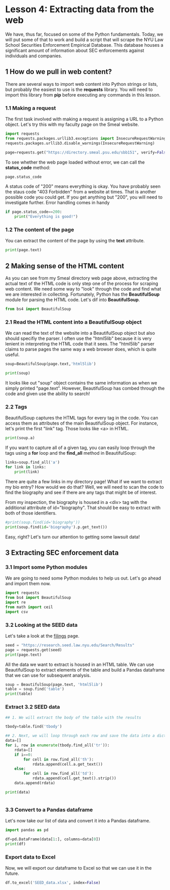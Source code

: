 # Lesson 4: Extracting data from the web
We have, thus far, focused on some of the Python fundamentals. Today, we will put some of that to work and build a script that will scrape the NYU Law School Securities Enforcement Empirical Database. This database houses a significant amount of information about SEC enforcements against individuals and companies.
## 1 How do we pull in web content?
There are several ways to import web content into Python strings or lists, but probably the easiest to use is the **requests** library. You will need to import this library from **pip** before executing any commands in this lesson.
### 1.1 Making a request
The first task involved with making a request is assigning a URL to a Python object. Let's try this with my faculty page on the Smeal website.


```python
import requests
from requests.packages.urllib3.exceptions import InsecureRequestWarning
requests.packages.urllib3.disable_warnings(InsecureRequestWarning)

page=requests.get("https://directory.smeal.psu.edu/sbb151", verify=False)
```

To see whether the web page loaded without error, we can call the **status_code** method:


```python
page.status_code
```

A status code of "200" means everything is okay. You have probably seen the staus code "403 Forbidden" from a website at times. That is another possible code you could get. If you get anything but "200", you will need to investigate further. Error handling comes in handy


```python
if page.status_code==200:
    print("Everything is good!")
```

### 1.2 The content of the page
You can extract the content of the page by using the **text** attribute.


```python
print(page.text)
```

## 2 Making sense of the HTML content
As you can see from my Smeal directory web page above, extracting the actual text of the HTML code is only step one of the process for scraping web content. We need some way to "look" through the code and find what we are interested in collecting. Fortunately, Python has the **BeautifulSoup** module for parsing the HTML code. Let's dif into **BeautifulSoup**.


```python
from bs4 import BeautifulSoup
```

### 2.1 Read the HTML content into a BeautifulSoup object
We can read the text of the website into a BeautifulSoup object but also should specifiy the parser. I often use the "html5lib" because it is very lenient in interpreting the HTML code that it sees. The "html5lib" parser claims to parse pages the same way a web browser does, which is quite useful.


```python
soup=BeautifulSoup(page.text,'html5lib')

print(soup)
```

It looks like out "soup" object contains the same information as when we simply printed "page.text". However, BeautifulSoup has combed through the code and given use the ability to search!

### 2.2 Tags
BeautifulSoup captures the HTML tags for every tag in the code. You can access them as attributes of the main BeautifulSoup object. For instance, let's print the first "link" tag. Those looks like &lt;a&gt; in HTML.


```python
print(soup.a)
```

If you want to capture all of a given tag, you can easily loop through the tags using a **for** loop and the **find_all** method in BeautifulSoup:


```python
links=soup.find_all('a')
for link in links:
    print(link)
```

There are quite a few links in my directory page! What if we want to extract my bio entry? How would we do that? Well, we will need to scan the code to find the biography and see if there are any tags that might be of interest.

From my inspection, the biography is housed in a &lt;div&gt; tag with the additional attrribute of id="biography". That should be easy to extract with both of those identifiers.


```python
#print(soup.find(id='biography'))
print(soup.find(id='biography').p.get_text())
```

Easy, right? Let's turn our attention to getting some lawsuit data!

## 3 Extracting SEC enforcement data
### 3.1 Import some Python modules
We are going to need some Python modules to help us out. Let's go ahead and import them now.


```python
import requests
from bs4 import BeautifulSoup
import re
from math import ceil
import csv
```

### 3.2 Looking at the SEED data
Let's take a look at the [filings](https://research.seed.law.nyu.edu/Search/Results) page. 


```python
seed = "https://research.seed.law.nyu.edu/Search/Results"
page = requests.get(seed)
print(page.text)
```

All the data we want to extract is housed in an HTML table. We can use BeautifulSoup to extract elements of the table and build a Pandas dataframe that we can use for subsequent analysis.


```python
soup = BeautifulSoup(page.text, 'html5lib')
table = soup.find('table')
print(table)

```

### Extract 3.2 SEED data


```python
## 1. We will extract the body of the table with the results

tbody=table.find('tbody')

## 2. Next, we will loop through each row and save the data into a dictionary
data=[]
for i, row in enumerate(tbody.find_all('tr')):
    rdata=[]
    if i==0:
        for cell in row.find_all('th'):
            rdata.append(cell.a.get_text())
    else:
        for cell in row.find_all('td'):
            rdata.append(cell.get_text().strip())
    data.append(rdata)

print(data)



```

### 3.3 Convert to a Pandas dataframe
Let's now take our list of data and convert it into a Pandas dataframe.


```python
import pandas as pd

df=pd.DataFrame(data[1:], columns=data[0])
print(df)
```

### Export data to Excel

Now, we will export our dataframe to Excel so that we can use it in the future.


```python
df.to_excel('SEED_data.xlsx', index=False)
```
